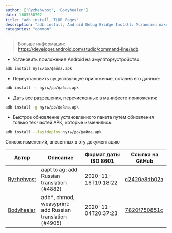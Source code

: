 ```yaml
---
author: ['Ryzhehvost', 'Bodyhealer']
date: 1605550702
title: "adb install, TLDR Pages"
description: "adb install, Android Debug Bridge Install: Установка пакетов на эмулятор Android или подключенное устройство Android."
categories: "common"
---
```

> Больше информации: <https://developer.android.com/studio/command-line/adb>.

- Установить приложение Android на эмулятор/устройство:

```bash
adb install путь/до/файла.apk
```

- Переустановить существующее приложение, оставив его данные:

```bash
adb install -r путь/до/файла.apk
```

- Дать все разрешения, перечисленные в манифесте приложения:

```bash
adb install -g путь/до/файла.apk
```

- Быстрое обновление установленного пакета путём обновления только тех частей APK, которые изменились:

```bash
adb install --fastdeploy путь/до/файла.apk
```
Список изменений, внесенных в эту документацию


Автор | Описание | Формат даты ISO 8601 | Ссылка на GitHub
------|-----|-----|-----
[Ryzhehvost](mailto:kotlyar.andrey@gmail.com) | aapt to ag: add Russian translation (#4882) | 2020-11-16T19:18:22 | [c2420e8db02a](https://github.com/tldr-pages/tldr/commit/c2420e8db02a6c24eb77d06c2b6394b8b6936421)
[Bodyhealer](mailto:Bodyhealer@users.noreply.github.com) | adb*, chmod, weasyprint: add Russian translation (#4905) | 2020-11-04T20:37:23 | [7820f750851c](https://github.com/tldr-pages/tldr/commit/7820f750851cde6f46c1fce7e37432b0e0dde0f3)

